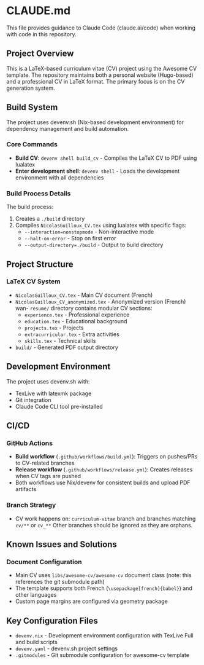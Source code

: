 # CLAUDE.md

This file provides guidance to Claude Code (claude.ai/code) when working with code in this repository.

## Project Overview

This is a LaTeX-based curriculum vitae (CV) project using the Awesome CV template. The repository maintains both a personal website (Hugo-based) and a professional CV in LaTeX format. The primary focus is on the CV generation system.

## Build System

The project uses devenv.sh (Nix-based development environment) for dependency management and build automation.

### Core Commands

- **Build CV**: `devenv shell build_cv` - Compiles the LaTeX CV to PDF using lualatex
- **Enter development shell**: `devenv shell` - Loads the development environment with all dependencies

### Build Process Details

The build process:
1. Creates a `./build` directory
2. Compiles `NicolasGuilloux_CV.tex` using lualatex with specific flags:
   - `--interaction=nonstopmode` - Non-interactive mode
   - `--halt-on-error` - Stop on first error
   - `--output-directory=./build` - Output to build directory

## Project Structure

### LaTeX CV System
- `NicolasGuilloux_CV.tex` - Main CV document (French)
- `NicolasGuilloux_CV_anonymized.tex` - Anonymized version (French)
 wan- `resume/` directory contains modular CV sections:
  - `experience.tex` - Professional experience
  - `education.tex` - Educational background  
  - `projects.tex` - Projects
  - `extracurricular.tex` - Extra activities
  - `skills.tex` - Technical skills
- `build/` - Generated PDF output directory

## Development Environment

The project uses devenv.sh with:
- TexLive with latexmk package
- Git integration
- Claude Code CLI tool pre-installed

## CI/CD

### GitHub Actions
- **Build workflow** (`.github/workflows/build.yml`): Triggers on pushes/PRs to CV-related branches
- **Release workflow** (`.github/workflows/release.yml`): Creates releases when CV tags are pushed
- Both workflows use Nix/devenv for consistent builds and upload PDF artifacts

### Branch Strategy
- CV work happens on: `curriculum-vitae` branch and branches matching `cv/**` or `cv_**`
Other branches should be ignored as they are orphans. 

## Known Issues and Solutions

### Document Configuration
- Main CV uses `libs/awesome-cv/awesome-cv` document class (note: this references the git submodule path)
- The template supports both French (`\usepackage[french]{babel}`) and other languages
- Custom page margins are configured via geometry package

## Key Configuration Files

- `devenv.nix` - Development environment configuration with TexLive Full and build scripts
- `devenv.yaml` - devenv.sh project settings  
- `.gitmodules` - Git submodule configuration for awesome-cv template
